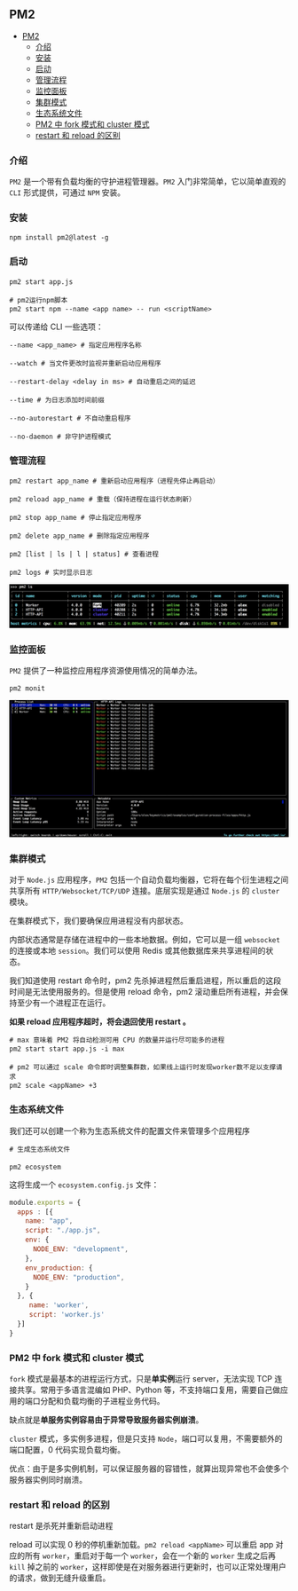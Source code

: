 ## PM2

- [PM2](#pm2)
  - [介绍](#介绍)
  - [安装](#安装)
  - [启动](#启动)
  - [管理流程](#管理流程)
  - [监控面板](#监控面板)
  - [集群模式](#集群模式)
  - [生态系统文件](#生态系统文件)
  - [PM2 中 fork 模式和 cluster 模式](#pm2-中-fork-模式和-cluster-模式)
  - [restart 和 reload 的区别](#restart-和-reload-的区别)

 
### 介绍

`PM2` 是一个带有负载均衡的守护进程管理器。`PM2` 入门非常简单，它以简单直观的 `CLI` 形式提供，可通过 `NPM` 安装。

### 安装

```
npm install pm2@latest -g
```

### 启动

```shell
pm2 start app.js

# pm2运行npm脚本
pm2 start npm --name <app name> -- run <scriptName>
```

可以传递给 CLI 一些选项：

```shell
--name <app_name> # 指定应用程序名称

--watch # 当文件更改时监视并重新启动应用程序

--restart-delay <delay in ms> # 自动重启之间的延迟

--time # 为日志添加时间前缀

--no-autorestart # 不自动重启程序

--no-daemon # 非守护进程模式
```

### 管理流程

```shell
pm2 restart app_name # 重新启动应用程序（进程先停止再启动）

pm2 reload app_name # 重载（保持进程在运行状态刷新）

pm2 stop app_name # 停止指定应用程序

pm2 delete app_name # 删除指定应用程序

pm2 [list | ls | l | status] # 查看进程

pm2 logs # 实时显示日志
```

![图 1](../images/692e426119903e6998d0dd7ef15868664b57d359e8de097594ba9b55f74cb2bb.png)  


### 监控面板

`PM2` 提供了一种监控应用程序资源使用情况的简单办法。

```shell
pm2 monit
```

![图 2](../images/7793f6ea573c3e44301134a4b7c418739d57ee8ddd099c0d58bf986e43649b3d.png)  


### 集群模式

对于 `Node.js` 应用程序，`PM2` 包括一个自动负载均衡器，它将在每个衍生进程之间共享所有 `HTTP/Websocket/TCP/UDP` 连接。底层实现是通过 `Node.js` 的 `cluster` 模块。

在集群模式下，我们要确保应用进程没有内部状态。

内部状态通常是存储在进程中的一些本地数据。例如，它可以是一组 `websocket` 的连接或本地 `session`。我们可以使用 Redis 或其他数据库来共享进程间的状态。

我们知道使用 restart 命令时，pm2 先杀掉进程然后重启进程，所以重启的这段时间是无法使用服务的。但是使用 reload 命令，pm2 滚动重启所有进程，并会保持至少有一个进程正在运行。

**如果 reload 应用程序超时，将会退回使用 restart 。**

```shell
# max 意味着 PM2 将自动检测可用 CPU 的数量并运行尽可能多的进程
pm2 start start app.js -i max 

# pm2 可以通过 scale 命令即时调整集群数，如果线上运行时发现worker数不足以支撑请求
pm2 scale <appName> +3
```

### 生态系统文件

我们还可以创建一个称为生态系统文件的配置文件来管理多个应用程序

```shell
# 生成生态系统文件

pm2 ecosystem
```

这将生成一个 `ecosystem.config.js` 文件：

```js
module.exports = {
  apps : [{
    name: "app",
    script: "./app.js",
    env: {
      NODE_ENV: "development",
    },
    env_production: {
      NODE_ENV: "production",
    }
  }, {
     name: 'worker',
     script: 'worker.js'
  }]
}
```

### PM2 中 fork 模式和 cluster 模式

`fork` 模式是最基本的进程运行方式，只是**单实例**运行 server，无法实现 TCP 连接共享。常用于多语言混编如 PHP、Python 等，不支持端口复用，需要自己做应用的端口分配和负载均衡的子进程业务代码。

缺点就是**单服务实例容易由于异常导致服务器实例崩溃**。

`cluster` 模式，多实例多进程，但是只支持 `Node`，端口可以复用，不需要额外的端口配置，0 代码实现负载均衡。

优点：由于是多实例机制，可以保证服务器的容错性，就算出现异常也不会使多个服务器实例同时崩溃。


### restart 和 reload 的区别

restart 是杀死并重新启动进程

reload 可以实现 0 秒的停机重新加载。`pm2 reload <appName>` 可以重启 app 对应的所有 `worker`，重启对于每一个 `worker`，会在一个新的 `worker` 生成之后再 `kill` 掉之前的 `worker`，这样即使是在对服务器进行更新时，也可以正常处理用户的请求，做到无缝升级重启。

